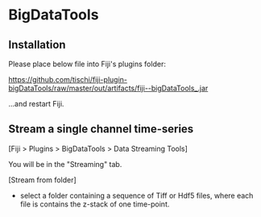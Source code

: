 # BigDataTools

## Installation

Please place below file into Fiji's plugins folder:

https://github.com/tischi/fiji-plugin-bigDataTools/raw/master/out/artifacts/fiji--bigDataTools_.jar

...and restart Fiji.


## Stream a single channel time-series

[Fiji > Plugins > BigDataTools > Data Streaming Tools]

You will be in the "Streaming" tab. 

[Stream from folder]
- select a folder containing a sequence of Tiff or Hdf5 files, where each file is contains the z-stack of one time-point. 




